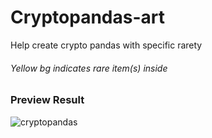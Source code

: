 # Cryptopandas-art
Help create crypto pandas with specific rarety

###### Yellow bg indicates rare item(s) inside

### Preview Result
![cryptopandas](https://github.com/SuperareLabs/Cryptopandas-art/blob/main/res/result.png)
